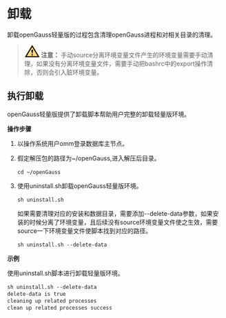 # 卸载<a name="ZH-CN_TOPIC_0289899737"></a>

卸载openGauss轻量版的过程包含清理openGauss进程和对相关目录的清理。

>![](public_sys-resources/icon-caution.gif) **注意：** 
>手动source分离环境变量文件产生的环境变量需要手动清理，如果没有分离环境变量文件，需要手动把bashrc中的export操作清除，否则会引入脏环境变量。

## 执行卸载<a name="zh-cn_topic_0283136478_section1229131371816"></a>

openGauss轻量版提供了卸载脚本帮助用户完整的卸载轻量版环境。

**操作步骤**

1.  以操作系统用户omm登录数据库主节点。
2.  假定解压包的路径为\~/openGauss,进入解压后目录。

    ```
    cd ~/openGauss
    ```

3.  使用uninstall.sh卸载openGauss轻量版环境。

    ```
    sh uninstall.sh
    ```

    如果需要清理对应的安装和数据目录，需要添加--delete-data参数，如果安装的时候分离了环境变量，且后续没有source环境变量文件使之生效，需要source一下环境变量文件使脚本找到对应的路径。

    ```
    sh uninstall.sh --delete-data 
    ```


**示例**

使用uninstall.sh脚本进行卸载轻量版环境。

```
sh uninstall.sh --delete-data
delete-data is true
cleaning up related processes
clean up related processes success
```


